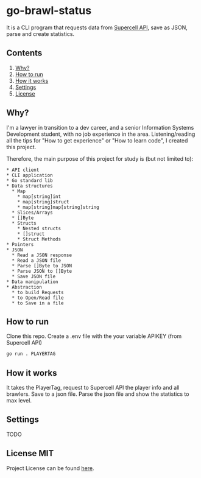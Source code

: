 # go-brawl-status

It is a CLI program that requests data from [Supercell API](https://developer.brawlstars.com),
save as JSON, parse and create statistics.

## Contents

1. [Why?](#why?)
2. [How to run](#how-to-run)
3. [How it works](#how-it-works)
4. [Settings](#settings)
5. [License](#license-mit)

## Why?
I'm a lawyer in transition to a dev career,
and a senior Information Systems Development student,
with no job experience in the area.
Listening/reading all the tips for "How to get experience" or
"How to learn code", I created this project.

Therefore, the main purpose of this project for study is (but not limited to):

    * API client
    * CLI application
    * Go standard lib
    * Data structures
      * Map
        * map[string]int
        * map[string]struct
        * map[string]map[string]string
      * Slices/Arrays
      * []Byte
      * Structs
        * Nested structs
        * []struct
        * Struct Methods
    * Pointers
    * JSON
      * Read a JSON response
      * Read a JSON file
      * Parse []Byte to JSON
      * Parse JSON to []Byte
      * Save JSON file
    * Data manipulation
    * Abstraction
      * to build Requests
      * to Open/Read file
      * to Save in a file


## How to run
Clone this repo.
Create a .env file with the your variable APIKEY (from Supercell API)
```sh
go run . PLAYERTAG
```

## How it works
It takes the PlayerTag, request to Supercell API the player info and all brawlers.
Save to a json file.
Parse the json file and show the statistics to max level.

## Settings
TODO


## License MIT
Project License can be found [here](LICENSE).

